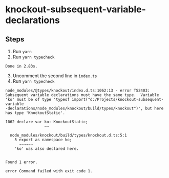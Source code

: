 # knockout-subsequent-variable-declarations
## Steps
1. Run `yarn`
2. Run `yarn typecheck`
```
Done in 2.83s.
```
3. Uncomment the second line in `index.ts`
4. Run `yarn typecheck`
```
node_modules/@types/knockout/index.d.ts:1062:13 - error TS2403: Subsequent variable declarations must have the same type.  Variable 'ko' must be of type 'typeof import("d:/Projects/knockout-subsequent-variable
-declarations/node_modules/knockout/build/types/knockout")', but here has type 'KnockoutStatic'.

1062 declare var ko: KnockoutStatic;
                 ~~

  node_modules/knockout/build/types/knockout.d.ts:5:1
    5 export as namespace ko;
      ~~~~~~
    'ko' was also declared here.


Found 1 error.

error Command failed with exit code 1.
```

